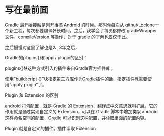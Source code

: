 # 写在最前面

Gradle 最开始接触是刚开始搞 Android 的时候。那时候每次从 github 上clone一个新工程，每次都要编译好长时间。之后，我学会了每次都修改 gradleWrapper 文件，compileVersion 等操作，对于 gradle 的了解也仅仅于此。

之后慢慢对这里了解也是2、3年之后，



Gradle的plugins{}和apply plugin的区别：

plugins{}块这种方式引入的插件来自Gradle官方插件库；

使用“buildscript {}”块指定第三方库作为Gradle插件的话，指定插件就需要使用“apply plugin”了。


Plugin 和 Extension 的区别

android 打包配置，就是 Gradle 的 Extension，翻译成中文意思就叫扩展。它的作用就是通过实现自定义的 Extension，可以在 Gradle 脚本中增加类似 android 这样命名空间的配置，Gradle 可以识别这种配置，并读取里面的配置内容。

Plugin 就是自定义的插件。插件读取 Extension



